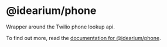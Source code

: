 # @idearium/phone

Wrapper around the Twilio phone lookup api.

To find out more, read the [documentation for @idearium/phone](https://idearium.github.io/idearium-lib/docs/phone).
